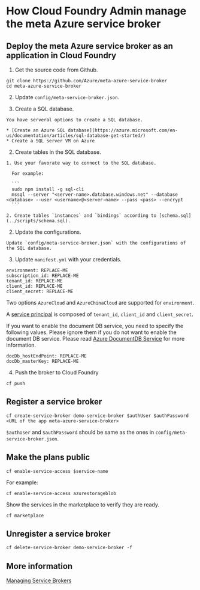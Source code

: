 # How Cloud Foundry Admin manage the meta Azure service broker

## Deploy the meta Azure service broker as an application in Cloud Foundry

1. Get the source code from Github.

  ```
  git clone https://github.com/Azure/meta-azure-service-broker
  cd meta-azure-service-broker
  ```

2. Update `config/meta-service-broker.json`.

  1. Create a SQL database.

    You have serveral options to create a SQL database.

    * [Create an Azure SQL database](https://azure.microsoft.com/en-us/documentation/articles/sql-database-get-started/)
    * Create a SQL server VM on Azure

  2. Create tables in the SQL database.

    1. Use your favorate way to connect to the SQL database.

      For example:

      ```
      sudo npm install -g sql-cli
      mssql --server "<server-name>.database.windows.net" --database <database> --user <username>@<server-name> --pass <pass> --encrypt
      ```

    2. Create tables `instances` and `bindings` according to [schema.sql](../scripts/schema.sql).

  2. Update the configurations.

    Update `config/meta-service-broker.json` with the configurations of the SQL database.

3. Update `manifest.yml` with your credentials.

  ```
  environment: REPLACE-ME
  subscription_id: REPLACE-ME
  tenant_id: REPLACE-ME
  client_id: REPLACE-ME
  client_secret: REPLACE-ME
  ```

  Two options `AzureCloud` and `AzureChinaCloud` are supported for `environment`.

  A [service principal](https://azure.microsoft.com/en-us/documentation/articles/resource-group-create-service-principal-portal/) is composed of `tenant_id`, `client_id` and `client_secret`.

  If you want to enable the document DB service, you need to specify the following values. Please ignore them if you do not want to enable the document DB service. Please read [Azure DocumentDB Service](./docs/azure-document-db.md) for more information.

  ```
  docDb_hostEndPoint: REPLACE-ME
  docDb_masterKey: REPLACE-ME
  ```

4. Push the broker to Cloud Foundry

  ```
  cf push
  ```

## Register a service broker

```
cf create-service-broker demo-service-broker $authUser $authPassword <URL of the app meta-azure-service-broker>
```

`$authUser` and `$authPassword` should be same as the ones in `config/meta-service-broker.json`.

## Make the plans public

```
cf enable-service-access $service-name
```

For example:

```
cf enable-service-access azurestorageblob
```

Show the services in the marketplace to verify they are ready.

```
cf marketplace
```

## Unregister a service broker

```
cf delete-service-broker demo-service-broker -f
```

## More information

[Managing Service Brokers](http://docs.cloudfoundry.org/services/managing-service-brokers.html)
